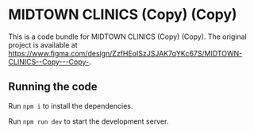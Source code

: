 
  # MIDTOWN CLINICS (Copy) (Copy)

  This is a code bundle for MIDTOWN CLINICS (Copy) (Copy). The original project is available at https://www.figma.com/design/ZzfHEoISzJSJAK7qYKc67S/MIDTOWN-CLINICS--Copy---Copy-.

  ## Running the code

  Run `npm i` to install the dependencies.

  Run `npm run dev` to start the development server.
  